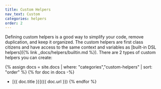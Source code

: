 ```yaml
---
title: Custom Helpers
nav_text: Custom
categories: helpers
order: 2
---
```


Defining custom helpers is a good way to simplify your code, remove duplication, and keep it organized. The custom helpers are first class citizens and have access to the same context and variables as [built-in DSL helpers]({% link _docs/helpers/builtin.md %}). There are 2 types of custom helpers you can create:

{% assign docs = site.docs | where: "categories","custom-helpers" | sort: "order" %}
{% for doc in docs -%}
* [{{ doc.title }}]({{ doc.url }})
{% endfor %}

